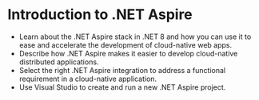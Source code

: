 # Introduction to .NET Aspire

* Learn about the .NET Aspire stack in .NET 8 and how you can use it to ease and accelerate the development of cloud-native web apps.
* Describe how .NET Aspire makes it easier to develop cloud-native distributed applications.
* Select the right .NET Aspire integration to address a functional requirement in a cloud-native application.
* Use Visual Studio to create and run a new .NET Aspire project.
